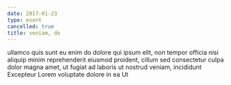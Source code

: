 ```yaml
---
date: 2017-01-23
type: event
cancelled: true
title: veniam, do
---
```

ullamco quis sunt eu enim do dolore qui ipsum elit, non tempor officia nisi aliquip minim reprehenderit eiusmod proident, cillum sed consectetur culpa dolor magna amet, ut fugiat ad laboris ut nostrud veniam, incididunt Excepteur Lorem voluptate dolore in ea Ut